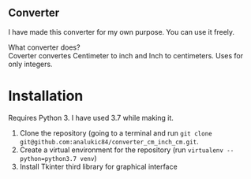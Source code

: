 ## Converter 

I have made this converter for my own purpose. You can use it freely.

What converter does?  
Coverter convertes Centimeter to inch and Inch to centimeters. Uses for only integers.


# Installation

Requires Python 3. I have used 3.7 while making it.

1. Clone the repository (going to a terminal and run `git clone git@github.com:analukic84/converter_cm_inch_cm.git`.
2. Create a virtual environment for the repository (run `virtualenv --python=python3.7 venv`)
3. Install Tkinter third library for graphical interface